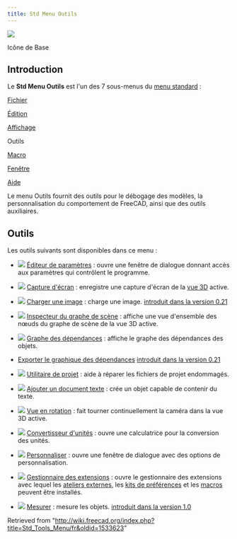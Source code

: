 ```yaml
---
title: Std Menu Outils
---
```


![](/images/Freecad.svg)

Icône de Base

## Introduction

Le **Std Menu Outils** est l'un des 7 sous-menus du [menu standard](/Standard_Menu/fr "Standard Menu/fr") :

[Fichier](/Std_File_Menu/fr "Std File Menu/fr")

[Édition](/Std_Edit_Menu/fr "Std Edit Menu/fr")

[Affichage](/Std_View_Menu/fr "Std View Menu/fr")

Outils

[Macro](/Std_Macro_Menu/fr "Std Macro Menu/fr")

[Fenêtre](/Std_Windows_Menu/fr "Std Windows Menu/fr")

[Aide](/Std_Help_Menu/fr "Std Help Menu/fr")

Le menu Outils fournit des outils pour le débogage des modèles, la personnalisation du comportement de FreeCAD, ainsi que des outils auxiliaires.

## Outils

Les outils suivants sont disponibles dans ce menu :

- ![](/images/Std_DlgParameter.svg) [Éditeur de paramètres](/Std_DlgParameter/fr "Std DlgParameter/fr") : ouvre une fenêtre de dialogue donnant accès aux paramètres qui contrôlent le programme.

- ![](/images/Std_ViewScreenShot.svg) [Capture d'écran](/Std_ViewScreenShot/fr "Std ViewScreenShot/fr") : enregistre une capture d'écran de la [vue 3D](/3D_view/fr "3D view/fr") active.

- ![](/images/Std_ViewLoadImage.svg) [Charger une image](/Std_ViewLoadImage/fr "Std ViewLoadImage/fr") : charge une image. [introduit dans la version 0.21](/Release_notes_0.21/fr "Release notes 0.21/fr")

- ![](/images/Std_SceneInspector.svg) [Inspecteur du graphe de scène](/Std_SceneInspector/fr "Std SceneInspector/fr") : affiche une vue d'ensemble des nœuds du graphe de scène de la vue 3D active.

- ![](/images/Std_DependencyGraph.svg) [Graphe des dépendances](/Std_DependencyGraph/fr "Std DependencyGraph/fr") : affiche le graphe des dépendances des objets.

* [Exporter le graphique des dépendances](/Std_ExportDependencyGraph/fr "Std ExportDependencyGraph/fr") [introduit dans la version 0.21](/Release_notes_0.21/fr "Release notes 0.21/fr")

- ![](/images/Std_ProjectUtil.svg) [Utilitaire de projet](/Std_ProjectUtil/fr "Std ProjectUtil/fr") : aide à réparer les fichiers de projet endommagés.

- ![](/images/Std_TextDocument.svg) [Ajouter un document texte](/Std_TextDocument/fr "Std TextDocument/fr") : crée un objet capable de contenir du texte.

- ![](/images/Std_DemoMode.svg) [Vue en rotation](/Std_DemoMode/fr "Std DemoMode/fr") : fait tourner continuellement la caméra dans la vue 3D active.

- ![](/images/Std_UnitsCalculator.svg) [Convertisseur d'unités](/Std_UnitsCalculator/fr "Std UnitsCalculator/fr") : ouvre une calculatrice pour la conversion des unités.

- ![](/images/Std_DlgCustomize.svg) [Personnaliser](/Std_DlgCustomize/fr "Std DlgCustomize/fr") : ouvre une fenêtre de dialogue avec des options de personnalisation.

- ![](/images/AddonManager.svg) [Gestionnaire des extensions](/Std_AddonMgr/fr "Std AddonMgr/fr") : ouvre le gestionnaire des extensions avec lequel les [ateliers externes](/External_workbenches/fr "External workbenches/fr"), les [kits de préférences](/Preference_Packs/fr "Preference Packs/fr") et les [macros](/Macros/fr "Macros/fr") peuvent être installés.

- ![](/images/Std_Measure.svg) [Mesurer](/Std_Measure/fr "Std Measure/fr") : mesure les objets. [introduit dans la version 1.0](/Release_notes_1.0/fr "Release notes 1.0/fr")

Retrieved from "<http://wiki.freecad.org/index.php?title=Std_Tools_Menu/fr&oldid=1533623>"
